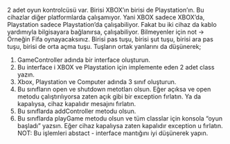 2 adet oyun kontrolcüsü var. Birisi XBOX’ın birisi de Playstation’ın. Bu cihazlar diğer platformlarda çalışamıyor. Yani XBOX sadece XBOX’da, Playstation sadece Playstation’da çalışabiliyor. Fakat bu iki cihaz da kablo yardımıyla bilgisayara bağlanırsa, çalışabiliyor.
Bilmeyenler için not -> Örneğin Fifa oynayacaksınız. Birisi pas tuşu, birisi şut tuşu, birisi ara pas tuşu, birisi de orta açma tuşu.
Tuşların ortak yanlarını da düşünerek;
1. GameController adında bir interface oluşturun.
2. Bu interface i XBOX ve Playstation için implemente eden 2 adet class yazın.
3. Xbox, Playstation ve Computer adında 3 sınıf oluşturun.
4. Bu sınıfların open ve shutdown metotları olsun. Eğer açıksa ve open metodu çalıştırılıyorsa zaten açık gibi bir exception fırlatın. Ya da kapalıysa, cihaz kapalıdır mesajını fırlatın.
4. Bu sınıflarda addController metodu olsun.
5. Bu sınıflarda playGame metodu olsun ve tüm classlar için konsola “oyun başladı” yazsın. Eğer cihaz kapalıysa zaten kapalıdır exception u fırlatın.
   NOT: Bu işlemleri abstact - interface mantığını iyi düşünerek yapın.